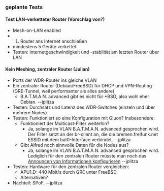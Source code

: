 ### geplante Tests

#### Test LAN-verketteter Router (Vorschlag von?)
* Mesh-on-LAN enabled
* 1. Router ans Internet anschließen
* mindestens 5 Geräte verkettet
* Testen: Internetgeschwindigkeit und -stabilität am letzten Router über LAN

#### Kein Meshing, zentraler Router (Julian)
* Ports der WDR-Router ins gleiche VLAN
* Ein zentraler Router (Debian/FreeBSD) für DHCP und VPN-Routing (GRE-Tunnel, weil performanter als alles andere)
    * B.A.T.M.A.N. advanced gibt es nicht für *BSD, also wohl eher Debian. --jplitza
* Testen: Durchsatz und Latenz des WDR-Switches (einzeln und über mehrere Nodes)
* Testen: Funktioniert so eine Konfiguration mit Gluon? Insbesondere:
    * Funktioniert der Multicast-Filter weiterhin?
        * Ja, solange im VLAN B.A.T.M.A.N. advanced gesprochen wird. Der Filter setzt an der br-client an, die die bremen.freifunk.net ESSID mit dem bat0-Interface verbindet. --jplitza
    * Gibt Alfred noch sinnvolle Daten für die Nodes aus?
        * Ja, solange im VLAN B.A.T.M.A.N. advanced gesprochen wird. Lediglich für den zentralen Router müsste man noch das [Announcen von Informationen konfigurieren](https://github.com/ffnord/ffnord-gateway-alfred/) --jplitza
* Testen: Hardware für den zentralen Router vergleichen:
    * APU1.D: 440 Mbit/s durch GRE unter FreeBSD
    * Alternativen?
* Nachteil: SPoF. --jplitza